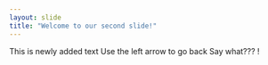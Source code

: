 ```yaml
---
layout: slide
title: "Welcome to our second slide!"
---
```

This is newly added text
Use the left arrow to go back Say what??? !
